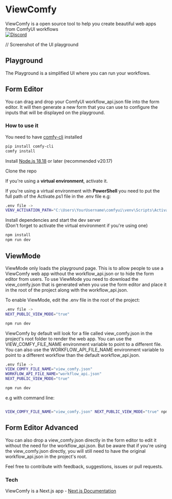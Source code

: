 # ViewComfy

ViewComfy is a open source tool to help you create beautiful web apps from ComfyUI workflows  
[![Discord](https://img.shields.io/badge/ViewComfy-Discord-%235865F2.svg)](https://discord.gg/DXubrz5R7E)

// Screenshot of the UI playground

## Playground

The Playground is a simplified UI where you can run your workflows.

## Form Editor

You can drag and drop your ComfyUI workflow_api.json file into the form editor. It will then generate a new form that you can use to configure the inputs that will be displayed on the playground.

### How to use it

You need to have [comfy-cli](https://github.com/Comfy-Org/comfy-cli/) installed

```bash
pip install comfy-cli
comfy install
```

Install [Node.js 18.18](https://nodejs.org/) or later (recommended v20.17)

Clone the repo

If you're using a **virtual environment**, activate it.

If you're using a virtual environment with **PowerShell** you need to put the full path of the Activate.ps1 file in the .env file
e.g:

```bash
.env file ->
VENV_ACTIVATION_PATH="C:\Users\YourUsername\comfyui\venv\Scripts\Activate.ps1"
```

Install dependencies and start the dev server  
(Don't forget to activate the virtual environment if you're using one)

```bash
npm install
npm run dev
```

## ViewMode

ViewMode only loads the playground page. This is to allow people to use a ViewComfy web app without the workflow_api.json or to hide the form editor from users.
To use ViewMode you need to download the view_comfy.json that is generated when you use the form editor and place it in the root of the project along with the workflow_api.json.

To enable ViewMode, edit the .env file in the root of the project:

```bash
.env file ->
NEXT_PUBLIC_VIEW_MODE="true"

npm run dev
```

ViewComfy by default will look for a file called view_comfy.json in the project's root folder to render the web app. You can use the VIEW_COMFY_FILE_NAME environment variable to point to a different file. You can also use the WORKFLOW_API_FILE_NAME environment variable to point to a different workflow than the default workflow_api.json.

```bash
.env file ->
VIEW_COMFY_FILE_NAME="view_comfy.json"
WORKFLOW_API_FILE_NAME="workflow_api.json"
NEXT_PUBLIC_VIEW_MODE="true"

npm run dev
```

e.g with command line:

```bash

VIEW_COMFY_FILE_NAME="view_comfy.json" NEXT_PUBLIC_VIEW_MODE="true" npm run dev
```

## Form Editor Advanced

You can also drop a view_comfy.json directly in the form editor to edit it without the need for the workflow_api.json. But be aware that if you're using the view_comfy.json directly, you will still need to have the original workflow_api.json in the project's root.

Feel free to contribute with feedback, suggestions, issues or pull requests.

### Tech

ViewComfy is a Next.js app - [Next.js Documentation](https://nextjs.org/docs)
